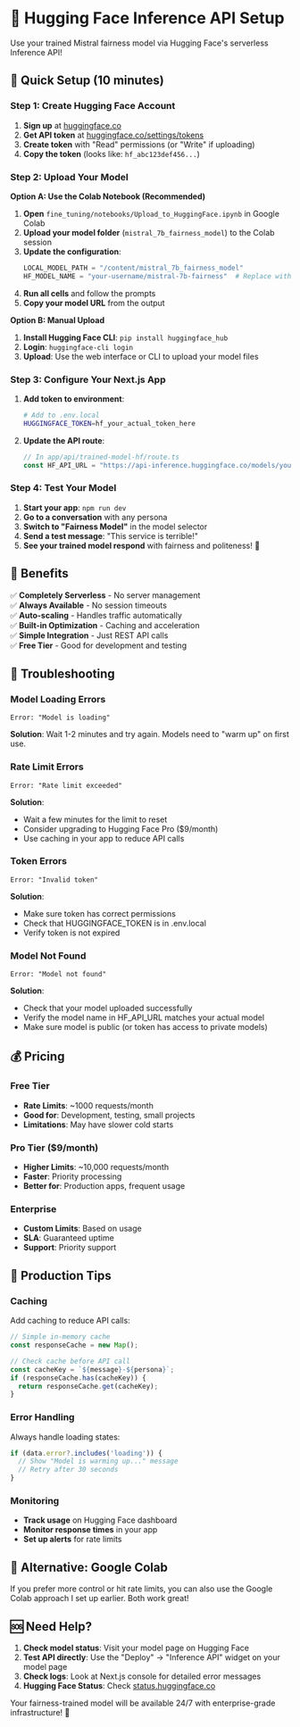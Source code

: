 # 🤗 Hugging Face Inference API Setup

Use your trained Mistral fairness model via Hugging Face's serverless Inference API!

## 🎯 Quick Setup (10 minutes)

### Step 1: Create Hugging Face Account
1. **Sign up** at [huggingface.co](https://huggingface.co)
2. **Get API token** at [huggingface.co/settings/tokens](https://huggingface.co/settings/tokens)
3. **Create token** with "Read" permissions (or "Write" if uploading)
4. **Copy the token** (looks like: `hf_abc123def456...`)

### Step 2: Upload Your Model

**Option A: Use the Colab Notebook (Recommended)**
1. **Open** `fine_tuning/notebooks/Upload_to_HuggingFace.ipynb` in Google Colab
2. **Upload your model folder** (`mistral_7b_fairness_model`) to the Colab session
3. **Update the configuration**:
   ```python
   LOCAL_MODEL_PATH = "/content/mistral_7b_fairness_model"
   HF_MODEL_NAME = "your-username/mistral-7b-fairness"  # Replace with your username
   ```
4. **Run all cells** and follow the prompts
5. **Copy your model URL** from the output

**Option B: Manual Upload**
1. **Install Hugging Face CLI**: `pip install huggingface_hub`
2. **Login**: `huggingface-cli login`
3. **Upload**: Use the web interface or CLI to upload your model files

### Step 3: Configure Your Next.js App

1. **Add token to environment**:
   ```bash
   # Add to .env.local
   HUGGINGFACE_TOKEN=hf_your_actual_token_here
   ```

2. **Update the API route**:
   ```typescript
   // In app/api/trained-model-hf/route.ts
   const HF_API_URL = "https://api-inference.huggingface.co/models/your-username/mistral-7b-fairness";
   ```

### Step 4: Test Your Model

1. **Start your app**: `npm run dev`
2. **Go to a conversation** with any persona
3. **Switch to "Fairness Model"** in the model selector
4. **Send a test message**: "This service is terrible!"
5. **See your trained model respond** with fairness and politeness! 🎉

## 🌟 Benefits

✅ **Completely Serverless** - No server management  
✅ **Always Available** - No session timeouts  
✅ **Auto-scaling** - Handles traffic automatically  
✅ **Built-in Optimization** - Caching and acceleration  
✅ **Simple Integration** - Just REST API calls  
✅ **Free Tier** - Good for development and testing  

## 🔧 Troubleshooting

### Model Loading Errors
```
Error: "Model is loading"
```
**Solution**: Wait 1-2 minutes and try again. Models need to "warm up" on first use.

### Rate Limit Errors
```
Error: "Rate limit exceeded"
```
**Solution**: 
- Wait a few minutes for the limit to reset
- Consider upgrading to Hugging Face Pro ($9/month)
- Use caching in your app to reduce API calls

### Token Errors
```
Error: "Invalid token"
```
**Solution**:
- Make sure token has correct permissions
- Check that HUGGINGFACE_TOKEN is in .env.local
- Verify token is not expired

### Model Not Found
```
Error: "Model not found"
```
**Solution**:
- Check that your model uploaded successfully
- Verify the model name in HF_API_URL matches your actual model
- Make sure model is public (or token has access to private models)

## 💰 Pricing

### Free Tier
- **Rate Limits**: ~1000 requests/month
- **Good for**: Development, testing, small projects
- **Limitations**: May have slower cold starts

### Pro Tier ($9/month)
- **Higher Limits**: ~10,000 requests/month
- **Faster**: Priority processing
- **Better for**: Production apps, frequent usage

### Enterprise
- **Custom Limits**: Based on usage
- **SLA**: Guaranteed uptime
- **Support**: Priority support

## 🚀 Production Tips

### Caching
Add caching to reduce API calls:
```typescript
// Simple in-memory cache
const responseCache = new Map();

// Check cache before API call
const cacheKey = `${message}-${persona}`;
if (responseCache.has(cacheKey)) {
  return responseCache.get(cacheKey);
}
```

### Error Handling
Always handle loading states:
```typescript
if (data.error?.includes('loading')) {
  // Show "Model is warming up..." message
  // Retry after 30 seconds
}
```

### Monitoring
- **Track usage** on Hugging Face dashboard
- **Monitor response times** in your app
- **Set up alerts** for rate limits

## 🔄 Alternative: Google Colab

If you prefer more control or hit rate limits, you can also use the Google Colab approach I set up earlier. Both work great!

## 🆘 Need Help?

1. **Check model status**: Visit your model page on Hugging Face
2. **Test API directly**: Use the "Deploy" → "Inference API" widget on your model page
3. **Check logs**: Look at Next.js console for detailed error messages
4. **Hugging Face Status**: Check [status.huggingface.co](https://status.huggingface.co)

Your fairness-trained model will be available 24/7 with enterprise-grade infrastructure! 🚀 